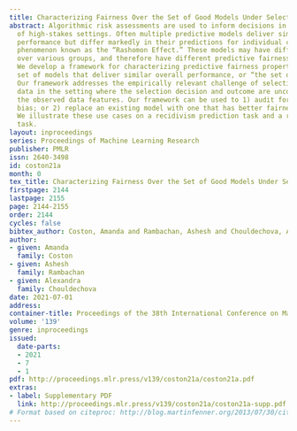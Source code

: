 ```yaml
---
title: Characterizing Fairness Over the Set of Good Models Under Selective Labels
abstract: Algorithmic risk assessments are used to inform decisions in a wide variety
  of high-stakes settings. Often multiple predictive models deliver similar overall
  performance but differ markedly in their predictions for individual cases, an empirical
  phenomenon known as the “Rashomon Effect.” These models may have different properties
  over various groups, and therefore have different predictive fairness properties.
  We develop a framework for characterizing predictive fairness properties over the
  set of models that deliver similar overall performance, or “the set of good models.”
  Our framework addresses the empirically relevant challenge of selectively labelled
  data in the setting where the selection decision and outcome are unconfounded given
  the observed data features. Our framework can be used to 1) audit for predictive
  bias; or 2) replace an existing model with one that has better fairness properties.
  We illustrate these use cases on a recidivism prediction task and a real-world credit-scoring
  task.
layout: inproceedings
series: Proceedings of Machine Learning Research
publisher: PMLR
issn: 2640-3498
id: coston21a
month: 0
tex_title: Characterizing Fairness Over the Set of Good Models Under Selective Labels
firstpage: 2144
lastpage: 2155
page: 2144-2155
order: 2144
cycles: false
bibtex_author: Coston, Amanda and Rambachan, Ashesh and Chouldechova, Alexandra
author:
- given: Amanda
  family: Coston
- given: Ashesh
  family: Rambachan
- given: Alexandra
  family: Chouldechova
date: 2021-07-01
address:
container-title: Proceedings of the 38th International Conference on Machine Learning
volume: '139'
genre: inproceedings
issued:
  date-parts:
  - 2021
  - 7
  - 1
pdf: http://proceedings.mlr.press/v139/coston21a/coston21a.pdf
extras:
- label: Supplementary PDF
  link: http://proceedings.mlr.press/v139/coston21a/coston21a-supp.pdf
# Format based on citeproc: http://blog.martinfenner.org/2013/07/30/citeproc-yaml-for-bibliographies/
---
```

